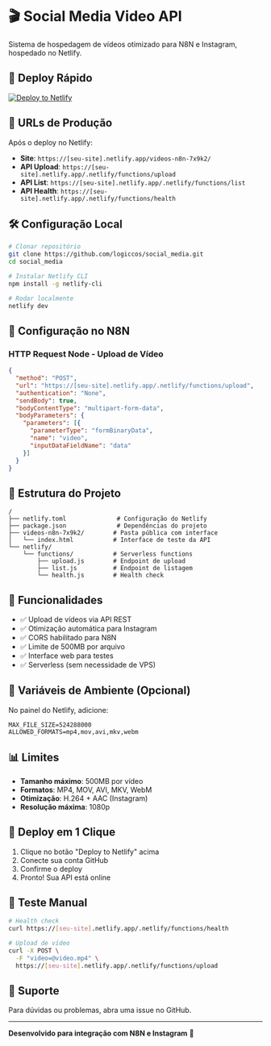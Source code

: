 # 🎬 Social Media Video API

Sistema de hospedagem de vídeos otimizado para N8N e Instagram, hospedado no Netlify.

## 🚀 Deploy Rápido

[![Deploy to Netlify](https://www.netlify.com/img/deploy/button.svg)](https://app.netlify.com/start/deploy?repository=https://github.com/logiccos/social_media)

## 📍 URLs de Produção

Após o deploy no Netlify:

- **Site**: `https://[seu-site].netlify.app/videos-n8n-7x9k2/`
- **API Upload**: `https://[seu-site].netlify.app/.netlify/functions/upload`
- **API List**: `https://[seu-site].netlify.app/.netlify/functions/list`
- **API Health**: `https://[seu-site].netlify.app/.netlify/functions/health`

## 🛠️ Configuração Local

```bash
# Clonar repositório
git clone https://github.com/logiccos/social_media.git
cd social_media

# Instalar Netlify CLI
npm install -g netlify-cli

# Rodar localmente
netlify dev
```

## 📱 Configuração no N8N

### HTTP Request Node - Upload de Vídeo

```json
{
  "method": "POST",
  "url": "https://[seu-site].netlify.app/.netlify/functions/upload",
  "authentication": "None",
  "sendBody": true,
  "bodyContentType": "multipart-form-data",
  "bodyParameters": {
    "parameters": [{
      "parameterType": "formBinaryData",
      "name": "video",
      "inputDataFieldName": "data"
    }]
  }
}
```

## 📂 Estrutura do Projeto

```
/
├── netlify.toml              # Configuração do Netlify
├── package.json              # Dependências do projeto
├── videos-n8n-7x9k2/        # Pasta pública com interface
│   └── index.html           # Interface de teste da API
└── netlify/
    └── functions/           # Serverless functions
        ├── upload.js        # Endpoint de upload
        ├── list.js          # Endpoint de listagem
        └── health.js        # Health check
```

## 🎯 Funcionalidades

- ✅ Upload de vídeos via API REST
- ✅ Otimização automática para Instagram
- ✅ CORS habilitado para N8N
- ✅ Limite de 500MB por arquivo
- ✅ Interface web para testes
- ✅ Serverless (sem necessidade de VPS)

## 🔧 Variáveis de Ambiente (Opcional)

No painel do Netlify, adicione:

```env
MAX_FILE_SIZE=524288000
ALLOWED_FORMATS=mp4,mov,avi,mkv,webm
```

## 📊 Limites

- **Tamanho máximo**: 500MB por vídeo
- **Formatos**: MP4, MOV, AVI, MKV, WebM
- **Otimização**: H.264 + AAC (Instagram)
- **Resolução máxima**: 1080p

## 🚀 Deploy em 1 Clique

1. Clique no botão "Deploy to Netlify" acima
2. Conecte sua conta GitHub
3. Confirme o deploy
4. Pronto! Sua API está online

## 📝 Teste Manual

```bash
# Health check
curl https://[seu-site].netlify.app/.netlify/functions/health

# Upload de vídeo
curl -X POST \
  -F "video=@video.mp4" \
  https://[seu-site].netlify.app/.netlify/functions/upload
```

## 🤝 Suporte

Para dúvidas ou problemas, abra uma issue no GitHub.

---

**Desenvolvido para integração com N8N e Instagram** 🚀